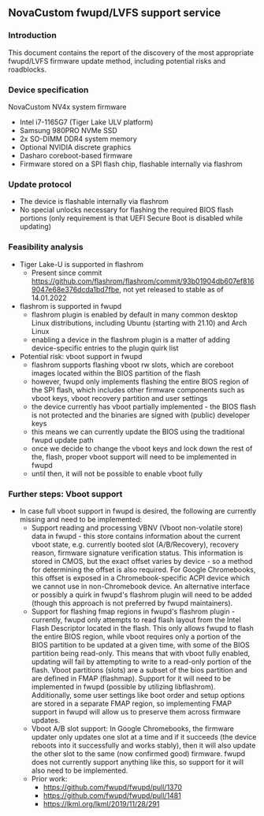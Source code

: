 ## NovaCustom fwupd/LVFS support service

### Introduction

This document contains the report of the discovery of the most appropriate
fwupd/LVFS firmware update method, including potential risks and roadblocks.

### Device specification

NovaCustom NV4x system firmware

- Intel i7-1165G7 (Tiger Lake ULV platform)
- Samsung 980PRO NVMe SSD
- 2x SO-DIMM DDR4 system memory
- Optional NVIDIA discrete graphics
- Dasharo coreboot-based firmware
- Firmware stored on a SPI flash chip, flashable internally via flashrom

### Update protocol

- The device is flashable internally via flashrom
- No special unlocks necessary for flashing the required BIOS flash portions
  (only requirement is that UEFI Secure Boot is disabled while updating)

### Feasibility analysis

- Tiger Lake-U is supported in flashrom
    - Present since commit https://github.com/flashrom/flashrom/commit/93b01904db607ef8169047e68e376dcda1bd7fbe,
      not yet released to stable as of 14.01.2022
- flashrom is supported in fwupd
    - flashrom plugin is enabled by default in many common desktop Linux
      distributions, including Ubuntu (starting with 21.10) and Arch Linux
    - enabling a device in the flashrom plugin is a matter of adding
      device-specific entries to the plugin quirk list
- Potential risk: vboot support in fwupd
    - flashrom supports flashing vboot rw slots, which are coreboot images
      located within the BIOS partition of the flash
    - however, fwupd only implements flashing the entire BIOS region of the SPI
      flash, which includes other firmware components such as vboot keys,
      vboot recovery partition and user settings
    - the device currently has vboot partially implemented - the BIOS flash
      is not protected and the binaries are signed with (public) developer keys
    - this means we can currently update the BIOS using the traditional fwupd
      update path
    - once we decide to change the vboot keys and lock down the rest of the,
      flash, proper vboot support will need to be implemented in fwupd
    - until then, it will not be possible to enable vboot fully

### Further steps: Vboot support

- In case full vboot support in fwupd is desired, the following are currently
  missing and need to be implemented:
    - Support reading and processing VBNV (Vboot non-volatile store) data in
      fwupd - this store contains information about the current vboot state,
      e.g. currently booted slot (A/B/Recovery), recovery reason, firmware
      signature verification status. This information is stored in CMOS, but
      the exact offset varies by device - so a method for determining the offset
      is also required.
      For Google Chromebooks, this offset is exposed in a Chromebook-specific
      ACPI device which we cannot use in non-Chromebook device. An alternative
      interface or possibly a quirk in fwupd's flashrom plugin will need to be
      added (though this approach is not preferred by fwupd maintainers).
    - Support for flashing fmap regions in fwupd's flashrom plugin - currently,
      fwupd only attempts to read flash layout from the Intel Flash Descriptor
      located in the flash. This only allows fwupd to flash the entire BIOS
      region, while vboot requires only a portion of the BIOS partition to be
      updated at a given time, with some of the BIOS partition being read-only.
      This means that with vboot fully enabled, updating will fail by attempting
      to write to a read-only portion of the flash.
      Vboot partitions (slots) are a subset of the bios partition and are defined
      in FMAP (flashmap). Support for it will need to be implemented in fwupd
      (possible by utilizing libflashrom).
      Additionally, some user settings like boot order and setup options are
      stored in a separate FMAP region, so implementing FMAP support in fwupd
      will allow us to preserve them across firmware updates.
    - Vboot A/B slot support: In Google Chromebooks, the firmware updater
      only updates one slot at a time and if it succeeds (the device reboots
      into it successfully and works stably), then it will also update the other
      slot to the same (now confirmed good) firmware. fwupd does not currently
      support anything like this, so support for it will also need to be
      implemented.
    - Prior work:
        - https://github.com/fwupd/fwupd/pull/1370
        - https://github.com/fwupd/fwupd/pull/1481
        - https://lkml.org/lkml/2019/11/28/291

